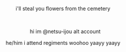<p align="center"> i'll steal you flowers from the cemetery </p>
<p align="center">
   ‌ ‌ ‌
</p>
<p align="center">
   ‌ ‌ ‌
hi im @netsu-ijou alt account
</p>

<p align="center"> he/him i attend regiments woohoo yaayy yaayy </p>
